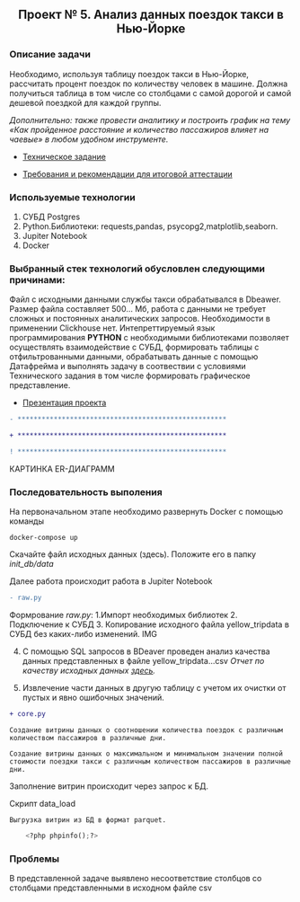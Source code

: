 ## <p align="center">Проект № 5. Анализ данных поездок такси в Нью-Йорке</p>

### Описание задачи

Необходимо, используя таблицу поездок такси в Нью-Йорке, рассчитать процент поездок по количеству человек в машине. Должна получиться таблица в том числе со столбцами с самой дорогой и самой дешевой поездкой для каждой группы.

*Дополнительно: также провести аналитику и построить график на тему «Как пройденное расстояние и количество пассажиров влияет на чаевые» в любом удобном инструменте.*

* [Техническое задание](https://github.com/SergeyGitH/DataEngineer_Final/blob/master/doc/report.txt "Техническое задание")
  
* [Требования и рекомендации для итоговой аттестации ](https://github.com/SergeyGitH/DataEngineer_Final/blob/master/doc/report.txt "Требования и рекомендации для итоговой аттестации ")

### Используемые технологии
1. СУБД Postgres
2. Python.Библиотеки: requests,pandas, psycopg2,matplotlib,seaborn.
3. Jupiter Notebook
4. Docker


### Выбранный стек технологий обусловлен следующими причинами:
Файл с исходными данными службы такси обрабатывался в Dbeawer. Размер файла составляет 500... Мб, работа с данными не требует сложных и постоянных аналитических запросов. Необходимости в применении Clickhouse нет. Интепреттируемый язык программирования **PYTHON** c необходимыми библиотеками позволяет осуществлять взаимодействие с СУБД, формировать таблицы с отфильтрованными данными, обрабатывать данные с помощью Датафрейма и выполнять задачу в соотвествии с условиями Технического задания в том числе формировать графическое представление.

* [Презентация проекта](https://github.com/SergeyGitH/DataEngineer_Final/blob/master/doc/report.txt "Презентация проекта")


```diff
- ****************************************************

+ ****************************************************

! ****************************************************
```

КАРТИНКА ER-ДИАГРАММ

### Последовательность выполения 
На первоначальном этапе необходимо развернуть Docker с помощью команды
```
docker-compose up
```
Скачайте файл исходных данных (здесь). Положите его в папку *init_db/data*

Далее работа происходит работа в Jupiter Notebook

```diff
- raw.py
```
Формрование *raw.py*:
1.Импорт необходимых библиотек
2. Подключение к СУБД
3. Копирование исходного файла  yellow_tripdata в СУБД без каких-либо изменений.
    IMG
    
4. С помощью SQL запросов в BDeaver проведен анализ качества данных представленных в файле yellow_tripdata...csv
   *Отчет по качеству исходных данных [здесь](https://github.com/SergeyGitH/DataEngineer_Final/blob/master/doc/report.txt "Отчет о фильтрации данных").*
    
5. Извлечение части данных в другую таблицу с учетом их очистки от пустых и явно ошибочных значений.
  

```diff
+ core.py
```

    Создание витрины данных о соотношении количества поездок с различным количеством пассажиров в различные дни.

    Создание витрины данных о максимальном и минимальном значении полной стоимости поездки такси с различным количеством пассажиров в различные дни.


Заполнение витрин происходит через запрос к БД.

Скрипт data_load

    Выгрузка витрин из БД в формат parquet.

```python
    <?php phpinfo();?>
```


### Проблемы
В представленной задаче выявлено несоответствие столбцов со столбцами представленными в исходном файле csv


